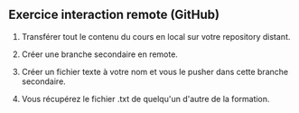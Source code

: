 ## Exercice interaction remote (GitHub)

1. Transférer tout le contenu du cours en local sur votre repository distant.

2. Créer une branche secondaire en remote.

3. Créer un fichier texte à votre nom et vous le pusher dans cette branche secondaire.

4. Vous récupérez le fichier .txt de quelqu'un d'autre de la formation.